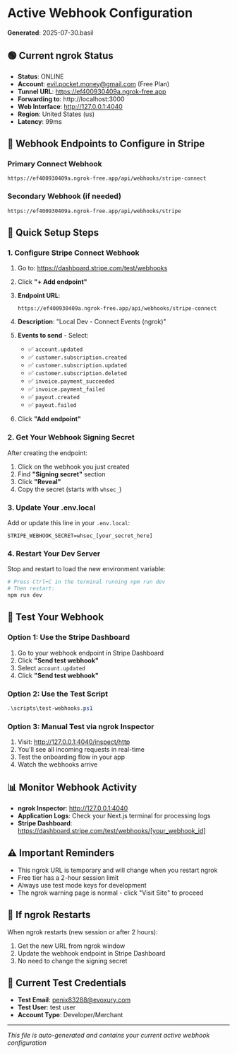 # Active Webhook Configuration
**Generated**: 2025-07-30.basil

## 🟢 Current ngrok Status
- **Status**: ONLINE
- **Account**: evil.pocket.money@gmail.com (Free Plan)
- **Tunnel URL**: https://ef400930409a.ngrok-free.app
- **Forwarding to**: http://localhost:3000
- **Web Interface**: http://127.0.0.1:4040
- **Region**: United States (us)
- **Latency**: 99ms

## 📌 Webhook Endpoints to Configure in Stripe

### Primary Connect Webhook
```
https://ef400930409a.ngrok-free.app/api/webhooks/stripe-connect
```

### Secondary Webhook (if needed)
```
https://ef400930409a.ngrok-free.app/api/webhooks/stripe
```

## 🔧 Quick Setup Steps

### 1. Configure Stripe Connect Webhook

1. Go to: https://dashboard.stripe.com/test/webhooks
2. Click **"+ Add endpoint"**
3. **Endpoint URL**: 
   ```
   https://ef400930409a.ngrok-free.app/api/webhooks/stripe-connect
   ```
4. **Description**: "Local Dev - Connect Events (ngrok)"
5. **Events to send** - Select:
   - ✅ `account.updated`
   - ✅ `customer.subscription.created`
   - ✅ `customer.subscription.updated`  
   - ✅ `customer.subscription.deleted`
   - ✅ `invoice.payment_succeeded`
   - ✅ `invoice.payment_failed`
   - ✅ `payout.created`
   - ✅ `payout.failed`

6. Click **"Add endpoint"**

### 2. Get Your Webhook Signing Secret

After creating the endpoint:
1. Click on the webhook you just created
2. Find **"Signing secret"** section
3. Click **"Reveal"**
4. Copy the secret (starts with `whsec_`)

### 3. Update Your .env.local

Add or update this line in your `.env.local`:
```env
STRIPE_WEBHOOK_SECRET=whsec_[your_secret_here]
```

### 4. Restart Your Dev Server

Stop and restart to load the new environment variable:
```bash
# Press Ctrl+C in the terminal running npm run dev
# Then restart:
npm run dev
```

## 🧪 Test Your Webhook

### Option 1: Use the Stripe Dashboard
1. Go to your webhook endpoint in Stripe Dashboard
2. Click **"Send test webhook"**
3. Select `account.updated` 
4. Click **"Send test webhook"**

### Option 2: Use the Test Script
```powershell
.\scripts\test-webhooks.ps1
```

### Option 3: Manual Test via ngrok Inspector
1. Visit: http://127.0.0.1:4040/inspect/http
2. You'll see all incoming requests in real-time
3. Test the onboarding flow in your app
4. Watch the webhooks arrive

## 📊 Monitor Webhook Activity

- **ngrok Inspector**: http://127.0.0.1:4040
- **Application Logs**: Check your Next.js terminal for processing logs
- **Stripe Dashboard**: https://dashboard.stripe.com/test/webhooks/[your_webhook_id]

## ⚠️ Important Reminders

- This ngrok URL is temporary and will change when you restart ngrok
- Free tier has a 2-hour session limit
- Always use test mode keys for development
- The ngrok warning page is normal - click "Visit Site" to proceed

## 🔄 If ngrok Restarts

When ngrok restarts (new session or after 2 hours):
1. Get the new URL from ngrok window
2. Update the webhook endpoint in Stripe Dashboard
3. No need to change the signing secret

## 📝 Current Test Credentials
- **Test Email**: penix83288@evoxury.com
- **Test User**: test user
- **Account Type**: Developer/Merchant

---
*This file is auto-generated and contains your current active webhook configuration*
